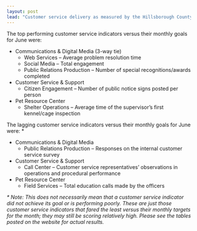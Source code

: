 ```yaml
---
layout: post
lead: "Customer service delivery as measured by the Hillsborough County Consolidated Service Index (HCCSI) was essentially unchanged from May slipping 23 basis points to 104.75 for the month of June. This score remains in the very center of the desired 100.0 to 110.0 point range. A reading of 104.75 implies that on a combined basis, the county’s customer service indicators are performing at a level +4.75% better than expected."
---
```


The top performing customer service indicators versus their monthly goals for June were:

* Communications & Digital Media (3-way tie)
  * Web Services – Average problem resolution time
  * Social Media – Total engagement
  * Public Relations Production – Number of special recognitions/awards completed
* Customer Service & Support
  * Citizen Engagement – Number of public notice signs posted per person
* Pet Resource Center
  * Shelter Operations – Average time of the supervisor’s first kennel/cage inspection

The lagging customer service indicators versus their monthly goals for June were: \*

* Communications & Digital Media
  * Public Relations Production – Responses on the internal customer service survey
* Customer Service & Support
  * Call Center – Customer service representatives’ observations in operations and procedural performance
* Pet Resource Center
  * Field Services – Total education calls made by the officers

<em class="small">\* Note: This does not necessarily mean that a customer service indicator did not achieve its goal or is performing poorly. These are just those customer service indicators that fared the least versus their monthly targets for the month; they may still be scoring relatively high. Please see the tables posted on the website for actual results.</em>
